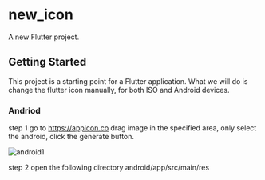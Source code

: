 # new_icon

A new Flutter project.

## Getting Started

This project is a starting point for a Flutter application. What we will do is change the flutter icon manually, for both ISO and Android devices.

### Andriod

step 1 
go to https://appicon.co drag image in the specified area, only select the android, click the generate button.

![android1](https://user-images.githubusercontent.com/68849219/95855324-7b30a200-0d58-11eb-9c68-936ccbd8ff3f.png)

step 2 
open the following directory android/app/src/main/res
